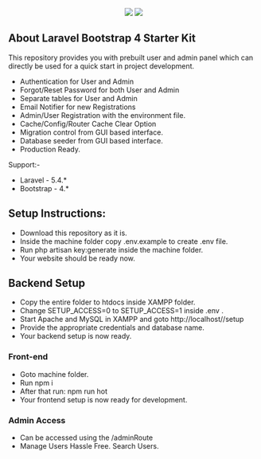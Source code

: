 <p align="center">
	<img src="https://laravel.com/assets/img/components/logo-laravel.svg">
	<img src="https://v4-alpha.getbootstrap.com/assets/brand/bootstrap-outline.svg">
</p>


## About Laravel Bootstrap 4 Starter Kit

This repository provides you with prebuilt user and admin panel which can directly be used for a quick start in project development.

- Authentication for User and Admin
- Forgot/Reset Password for both User and Admin
- Separate tables for User and Admin
- Email Notifier for new Registrations
- Admin/User Registration with the environment file.
- Cache/Config/Router Cache Clear Option
- Migration control from GUI based interface.
- Database seeder from GUI based interface.
- Production Ready.

Support:-
- Laravel - 5.4.*
- Bootstrap - 4.*

## Setup Instructions:

- Download this repository as it is.
- Inside the machine folder copy .env.example to create .env file.
- Run php artisan key:generate inside the machine folder. 
- Your website should be ready now.

## Backend Setup

- Copy the entire folder to htdocs inside XAMPP folder.
- Change SETUP_ACCESS=0 to SETUP_ACCESS=1 inside .env .
- Start Apache and MySQL in XAMPP and goto http://localhost/<folder-name>/setup
- Provide the appropriate credentials and database name.
- Your backend setup is now ready.

### Front-end

- Goto machine folder.
- Run npm i
- After that run: npm run hot
- Your frontend setup is now ready for development.

### Admin Access

- Can be accessed using the /adminRoute
- Manage Users Hassle Free. Search Users.